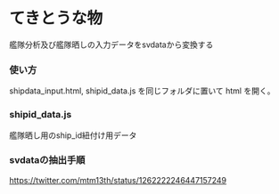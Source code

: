 # てきとうな物

艦隊分析及び艦隊晒しの入力データをsvdataから変換する

### 使い方
shipdata_input.html, shipid_data.js を同じフォルダに置いて html を開く。

### shipid_data.js
艦隊晒し用のship_id紐付け用データ

### svdataの抽出手順
https://twitter.com/mtm13th/status/1262222246447157249

